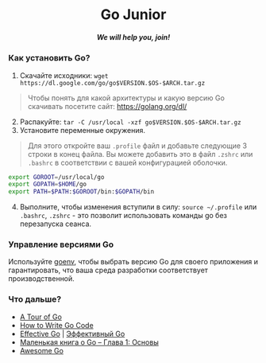 <div align="center">
  <h1>Go Junior</h1>
  <h5>We will help you, join!</h5>
</div>

### Как установить Go?

1. Скачайте исходники: `wget https://dl.google.com/go/go$VERSION.$OS-$ARCH.tar.gz`

> Чтобы понять для какой архитектуры и какую версию Go скачивать посетите сайт: https://golang.org/dl/

2. Распакуйте: `tar -C /usr/local -xzf go$VERSION.$OS-$ARCH.tar.gz`
3. Установите переменные окружения.

> Для этого откройте ваш `.profile` файл и добавьте следующие 3 строки в конец файла. Вы можете добавить это в файл `.zshrc` или `.bashrc` в соответствии с вашей конфигурацией оболочки.

```bash
export GOROOT=/usr/local/go
export GOPATH=$HOME/go
export PATH=$PATH:$GOROOT/bin:$GOPATH/bin
```

4. Выполните, чтобы изменения вступили в силу: `source ~/.profile` или `.bashrc`, `.zshrc` - это позволит использовать команды go без перезапуска сеанса.

### Управление версиями Go

Используйте [goenv](https://github.com/syndbg/goenv), чтобы выбрать версию Go для своего приложения и гарантировать, что ваша среда разработки соответствует производственной.

### Что дальше?

- [A Tour of Go](https://tour.golang.org/welcome/1)
- [How to Write Go Code](https://golang.org/doc/code.html)
- [Effective Go](https://golang.org/doc/effective_go.html) | [Эффективный Go](https://github.com/Konstantin8105/Effective_Go_RU)
- [Маленькая книга о Go – Глава 1: Основы](https://sefus.ru/little-go-book-1/)
- [Awesome Go](https://github.com/avelino/awesome-go)
